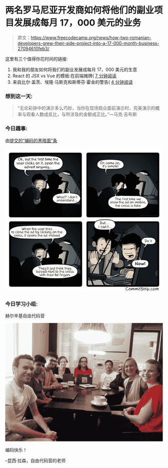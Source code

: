 # 两名罗马尼亚开发商如何将他们的副业项目发展成每月 17，000 美元的业务

> 原文：<https://www.freecodecamp.org/news/how-two-romanian-developers-grew-their-side-project-into-a-17-000-month-business-27094610feb3/>

这里有三个值得你花时间的链接:

1.  我和我的朋友如何将我们的副业发展成每月 17，000 美元的生意
2.  React 的 JSX vs Vue 的模板:在前端摊牌( [7 分钟阅读](http://bit.ly/2m4esr7)
3.  来自比尔·盖茨、埃隆·马斯克和斯蒂芬·霍金的警告( [4 分钟阅读](http://bit.ly/2lwufB8)

### 想到这一天:

> “无论彩排中的演示多么巧妙，当你在现场观众面前演示时，完美演示的概率与观看人数成反比，与所涉及的金额成正比。”—马克·吉布斯

### 今日趣事:

由[提交的“编码的黑暗面”条](http://bit.ly/2l00PYM)

![4p-TzQONFeSoDwXAUWIB4gOqBiwnFF9gGJkj](img/430b1332cca0c181fb14583d7efcc90e.png)

### 今日学习小组:

赫尔辛基自由代码营

![byQ56ArWjMAF67vbdSboHQjXHAK2z2vsAGYZ](img/8faae5f640108928f46aa10ee4617b13.png)

编码快乐！

–昆西·拉森，自由代码营的老师